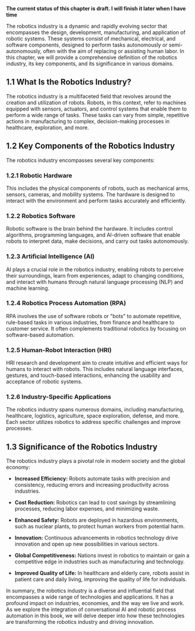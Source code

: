 **The current status of this chapter is draft. I will finish it later when I have time**

The robotics industry is a dynamic and rapidly evolving sector that encompasses the design, development, manufacturing, and application of robotic systems. These systems consist of mechanical, electrical, and software components, designed to perform tasks autonomously or semi-autonomously, often with the aim of replacing or assisting human labor. In this chapter, we will provide a comprehensive definition of the robotics industry, its key components, and its significance in various domains.

1.1 What Is the Robotics Industry?
----------------------------------

The robotics industry is a multifaceted field that revolves around the creation and utilization of robots. Robots, in this context, refer to machines equipped with sensors, actuators, and control systems that enable them to perform a wide range of tasks. These tasks can vary from simple, repetitive actions in manufacturing to complex, decision-making processes in healthcare, exploration, and more.

1.2 Key Components of the Robotics Industry
-------------------------------------------

The robotics industry encompasses several key components:

### 1.2.1 Robotic Hardware

This includes the physical components of robots, such as mechanical arms, sensors, cameras, and mobility systems. The hardware is designed to interact with the environment and perform tasks accurately and efficiently.

### 1.2.2 Robotics Software

Robotic software is the brain behind the hardware. It includes control algorithms, programming languages, and AI-driven software that enable robots to interpret data, make decisions, and carry out tasks autonomously.

### 1.2.3 Artificial Intelligence (AI)

AI plays a crucial role in the robotics industry, enabling robots to perceive their surroundings, learn from experiences, adapt to changing conditions, and interact with humans through natural language processing (NLP) and machine learning.

### 1.2.4 Robotics Process Automation (RPA)

RPA involves the use of software robots or "bots" to automate repetitive, rule-based tasks in various industries, from finance and healthcare to customer service. It often complements traditional robotics by focusing on software-based automation.

### 1.2.5 Human-Robot Interaction (HRI)

HRI research and development aim to create intuitive and efficient ways for humans to interact with robots. This includes natural language interfaces, gestures, and touch-based interactions, enhancing the usability and acceptance of robotic systems.

### 1.2.6 Industry-Specific Applications

The robotics industry spans numerous domains, including manufacturing, healthcare, logistics, agriculture, space exploration, defense, and more. Each sector utilizes robotics to address specific challenges and improve processes.

1.3 Significance of the Robotics Industry
-----------------------------------------

The robotics industry plays a pivotal role in modern society and the global economy:

* **Increased Efficiency:** Robots automate tasks with precision and consistency, reducing errors and increasing productivity across industries.

* **Cost Reduction:** Robotics can lead to cost savings by streamlining processes, reducing labor expenses, and minimizing waste.

* **Enhanced Safety:** Robots are deployed in hazardous environments, such as nuclear plants, to protect human workers from potential harm.

* **Innovation:** Continuous advancements in robotics technology drive innovation and open up new possibilities in various sectors.

* **Global Competitiveness:** Nations invest in robotics to maintain or gain a competitive edge in industries such as manufacturing and technology.

* **Improved Quality of Life:** In healthcare and elderly care, robots assist in patient care and daily living, improving the quality of life for individuals.

In summary, the robotics industry is a diverse and influential field that encompasses a wide range of technologies and applications. It has a profound impact on industries, economies, and the way we live and work. As we explore the integration of conversational AI and robotic process automation in this book, we will delve deeper into how these technologies are transforming the robotics industry and driving innovation.
